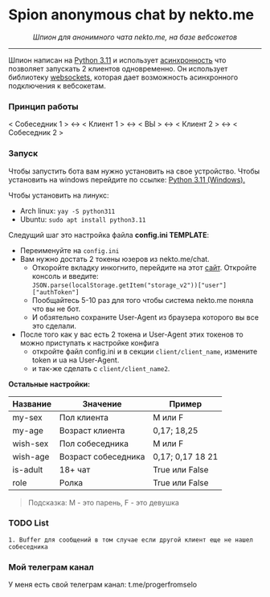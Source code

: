 # Spion anonymous chat by nekto.me

<div align="center">
    <i>Шпион для анонимного чата nekto.me, на базе вебсокетов</i>
</div>

---
Шпион написан на [Python 3.11](https://www.python.org/downloads/release/python-3110/) и использует [асинхронность](https://docs.python.org/3/library/asyncio.html) что позволяет запускать 2 клиентов одновременно. Он использует библиотеку [websockets](https://websockets.readthedocs.io/en/stable/index.html), которая дает возможность асинхронного подключения к вебсокетам.

### Принцип работы

< Собеседник 1 > <-> < Клиент 1 > <-> < ВЫ > <-> < Клиент 2 > <-> < Собеседник 2 >

### Запуск

Чтобы запустить бота вам нужно установить на свое устройство. Чтобы установить на windows перейдите по ссылке: [Python 3.11 (Windows).](https://www.python.org/ftp/python/3.11.0/python-3.11.0-amd64.exe)

Чтобы установить на линукс:
- Arch linux: ```yay -S python311```
- Ubuntu: ```sudo apt install python3.11```

Следущий шаг это настройка файла **config.ini TEMPLATE**:

- Переименуйте на ```config.ini```
- Вам нужно достать 2 токены юзеров из nekto.me/chat.
    - Откоройте вкладку инкогнито, перейдите на этот [сайт](https://nekto.me/chat). Откройте консоль и введите: ```JSON.parse(localStorage.getItem("storage_v2"))["user"]["authToken"]```
    - Пообщайтесь 5-10 раз для того чтобы система nekto.me поняла что вы не бот.
    - И обзятельно сохраните User-Agent из браузера которого вы все это сделали.
- После того как у вас есть 2 токена и User-Agent этих токенов то можно приступать к настройке конфига
    - откройте файл config.ini и в секции ```client/client_name```, измените token и ua на User-Agent.
    - и так-же сделать с ```client/client_name2```.

**Остальные настройки:**

| Название    | Значение            | Пример            |
| ----------- | -----------         | ---------         |
| my-sex      | Пол клиента         | M или F           |
| my-age      | Возраст клиента     | 0,17; 18,25       |
| wish-sex    | Пол собеседника     | M или F           |
| wish-age    | Возраст собеседника | 0,17; 0,17 18 21  |
| is-adult    | 18+ чат             | True или False    |
| role        | Ролка               | True или False    |

> Подсказка: M - это парень, F - это девушка

### TODO List

    1. Buffer для сообщений в том случае если другой клиент еще не нашел собеседника

### Мой телеграм канал
У меня есть свой телеграм канал: t.me/progerfromselo 

